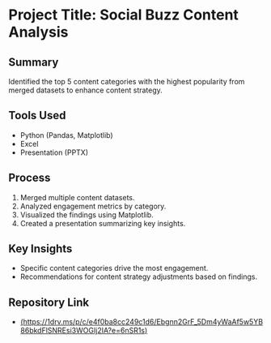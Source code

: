 # Project Title: Social Buzz Content Analysis

## Summary
Identified the top 5 content categories with the highest popularity from merged datasets to enhance content strategy.

## Tools Used
- Python (Pandas, Matplotlib)
- Excel
- Presentation (PPTX)

## Process
1. Merged multiple content datasets.
2. Analyzed engagement metrics by category.
3. Visualized the findings using Matplotlib.
4. Created a presentation summarizing key insights.

## Key Insights
- Specific content categories drive the most engagement.
- Recommendations for content strategy adjustments based on findings.

## Repository Link
- [(https://1drv.ms/p/c/e4f0ba8cc249c1d6/Ebgnn2GrF_5Dm4yWaAf5w5YB86bkdFlSNREsi3WOGIj2IA?e=6nSR1s)](#)
